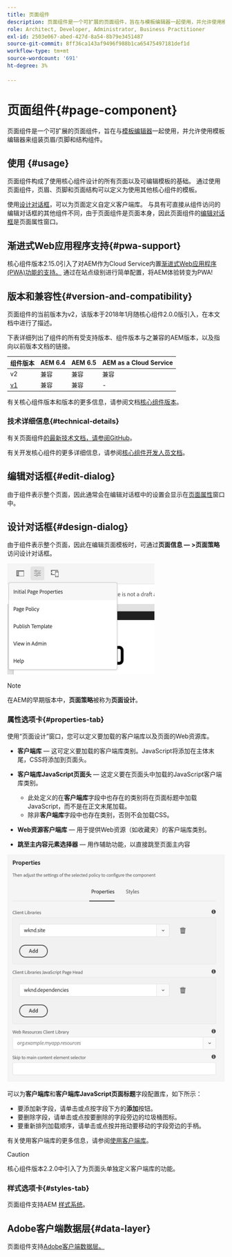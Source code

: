 ```yaml
---
title: 页面组件
description: 页面组件是一个可扩展的页面组件，旨在与模板编辑器一起使用，并允许使用模板编辑器来组装页眉/页脚和结构组件。
role: Architect, Developer, Administrator, Business Practitioner
exl-id: 2503e067-abed-427d-8a54-8b79e3451487
source-git-commit: 8ff36ca143af9496f988b1ca65475497181def1d
workflow-type: tm+mt
source-wordcount: '691'
ht-degree: 3%

---
```


# 页面组件{#page-component}

页面组件是一个可扩展的页面组件，旨在与[模板编辑器](https://docs.adobe.com/content/help/en/experience-manager-cloud-service/sites/authoring/features/templates.html)一起使用，并允许使用模板编辑器来组装页眉/页脚和结构组件。

## 使用 {#usage}

页面组件构成了使用核心组件设计的所有页面以及可编辑模板的基础。 通过使用页面组件，页眉、页脚和页面结构可以定义为使用其他核心组件的模板。

使用[设计对话框](#design-dialog)，可以为页面定义自定义客户端库。 与具有可直接从组件访问的编辑对话框的其他组件不同，由于页面组件是页面本身，因此页面组件的[编辑对话框](#edit-dialog)是页面属性窗口。

## 渐进式Web应用程序支持{#pwa-support}

核心组件版本2.15.0引入了对AEM作为Cloud Service内置[渐进式Web应用程序(PWA)功能的支持。](https://experienceleague.adobe.com/docs/experience-manager-cloud-service/sites/authoring/features/enable-pwa.html) 通过在站点级别进行简单配置，将AEM体验转变为PWA!

## 版本和兼容性{#version-and-compatibility}

页面组件的当前版本为v2，该版本于2018年1月随核心组件2.0.0版引入，在本文档中进行了描述。

下表详细列出了组件的所有受支持版本、组件版本与之兼容的AEM版本，以及指向以前版本文档的链接。

| 组件版本 | AEM 6.4 | AEM 6.5 | AEM as a Cloud Service |
|---|---|---|---|
| v2 | 兼容 | 兼容 | 兼容 |
| [v1](v1/page-v1.md) | 兼容 | 兼容 | - |

有关核心组件版本和版本的更多信息，请参阅文档[核心组件版本](/help/versions.md)。

### 技术详细信息{#technical-details}

有关页面组件[的最新技术文档，请参阅GitHub](https://adobe.com/go/aem_cmp_tech_page_v2)。

有关开发核心组件的更多详细信息，请参阅[核心组件开发人员文档](/help/developing/overview.md)。

## 编辑对话框{#edit-dialog}

由于组件表示整个页面，因此通常会在编辑对话框中的设置会显示在[页面属性](https://docs.adobe.com/content/help/zh-Hans/experience-manager-cloud-service/sites/authoring/fundamentals/page-properties.html)窗口中。

## 设计对话框{#design-dialog}

由于组件表示整个页面，因此在编辑页面模板时，可通过&#x200B;**页面信息 — >页面策略**&#x200B;访问设计对话框。

![页面策略](/help/assets/page-policy.png)

>[!NOTE]
>
>在AEM的早期版本中，**页面策略**&#x200B;被称为&#x200B;**页面设计**。

### 属性选项卡{#properties-tab}

使用“页面设计”窗口，您可以定义要加载的客户端库以及页面的Web资源库。

* **客户端库**  — 这可定义要加载的客户端库类别。JavaScript将添加在主体末尾，CSS将添加到页面头。
* **客户端库JavaScript页面头**  — 这定义要在页面头中加载的JavaScript客户端库类别。
   * 此处定义的在&#x200B;**客户端库**&#x200B;字段中也存在的类别将在页面标题中加载JavaScript，而不是在正文末尾加载。
   * 除非&#x200B;**客户端库**&#x200B;字段中也存在类别，否则不会加载CSS。

* **Web资源客户端库**  — 用于提供Web资源（如收藏夹）的客户端库类别。

* **跳至主内容元素选择器**  — 用作辅助功能，以直接跳至页面主内容

![页面组件设计对话框](/help/assets/page-design.png)

可以为&#x200B;**客户端库**&#x200B;和&#x200B;**客户端库JavaScript页面标题**&#x200B;字段配置库，如下所示：

* 要添加新字段，请单击或点按字段下方的&#x200B;**添加**&#x200B;按钮。
* 要删除字段，请单击或点按要删除的字段旁边的垃圾桶图标。
* 要重新排列加载顺序，请单击或点按并拖动要移动的字段旁边的手柄。

有关使用客户端库的更多信息，请参阅[使用客户端库](https://helpx.adobe.com/experience-manager/6-5/sites/developing/using/clientlibs.html)。

>[!CAUTION]
>
>核心组件版本2.2.0中引入了为页面头单独定义客户端库的功能。

### 样式选项卡{#styles-tab}

页面组件支持AEM [样式系统](/help/get-started/authoring.md#component-styling)。

## Adobe客户端数据层{#data-layer}

页面组件支持[Adobe客户端数据层。](/help/developing/data-layer/overview.md)
